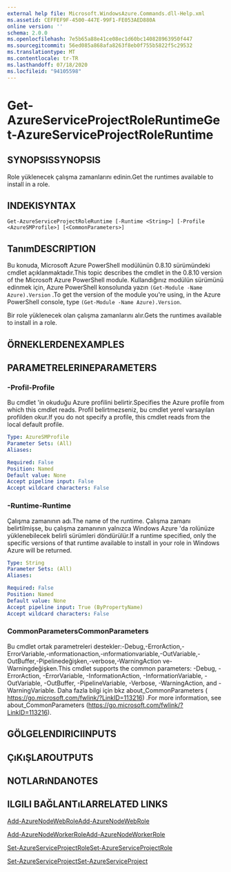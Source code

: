 ```yaml
---
external help file: Microsoft.WindowsAzure.Commands.dll-Help.xml
ms.assetid: CEFFEF9F-4500-447E-99F1-FE053AED880A
online version: ''
schema: 2.0.0
ms.openlocfilehash: 7e5b65a88e41ce08ec1d60bc140828963950f447
ms.sourcegitcommit: 56ed085a868afa8263f8eb0f755b5822f5c29532
ms.translationtype: MT
ms.contentlocale: tr-TR
ms.lasthandoff: 07/18/2020
ms.locfileid: "94105598"
---
```

# <span data-ttu-id="02230-101">Get-AzureServiceProjectRoleRuntime</span><span class="sxs-lookup"><span data-stu-id="02230-101">Get-AzureServiceProjectRoleRuntime</span></span>

## <span data-ttu-id="02230-102">SYNOPSIS</span><span class="sxs-lookup"><span data-stu-id="02230-102">SYNOPSIS</span></span>
<span data-ttu-id="02230-103">Role yüklenecek çalışma zamanlarını edinin.</span><span class="sxs-lookup"><span data-stu-id="02230-103">Get the runtimes available to install in a role.</span></span>

## <span data-ttu-id="02230-104">INDEKI</span><span class="sxs-lookup"><span data-stu-id="02230-104">SYNTAX</span></span>

```
Get-AzureServiceProjectRoleRuntime [-Runtime <String>] [-Profile <AzureSMProfile>] [<CommonParameters>]
```

## <span data-ttu-id="02230-105">Tanım</span><span class="sxs-lookup"><span data-stu-id="02230-105">DESCRIPTION</span></span>
<span data-ttu-id="02230-106">Bu konuda, Microsoft Azure PowerShell modülünün 0.8.10 sürümündeki cmdlet açıklanmaktadır.</span><span class="sxs-lookup"><span data-stu-id="02230-106">This topic describes the cmdlet in the 0.8.10 version of the Microsoft Azure PowerShell module.</span></span>
<span data-ttu-id="02230-107">Kullandığınız modülün sürümünü edinmek için, Azure PowerShell konsolunda yazın `(Get-Module -Name Azure).Version` .</span><span class="sxs-lookup"><span data-stu-id="02230-107">To get the version of the module you're using, in the Azure PowerShell console, type `(Get-Module -Name Azure).Version`.</span></span>

<span data-ttu-id="02230-108">Bir role yüklenecek olan çalışma zamanlarını alır.</span><span class="sxs-lookup"><span data-stu-id="02230-108">Gets the runtimes available to install in a role.</span></span>

## <span data-ttu-id="02230-109">ÖRNEKLERDEN</span><span class="sxs-lookup"><span data-stu-id="02230-109">EXAMPLES</span></span>

## <span data-ttu-id="02230-110">PARAMETRELERINE</span><span class="sxs-lookup"><span data-stu-id="02230-110">PARAMETERS</span></span>

### <span data-ttu-id="02230-111">-Profil</span><span class="sxs-lookup"><span data-stu-id="02230-111">-Profile</span></span>
<span data-ttu-id="02230-112">Bu cmdlet 'in okuduğu Azure profilini belirtir.</span><span class="sxs-lookup"><span data-stu-id="02230-112">Specifies the Azure profile from which this cmdlet reads.</span></span>
<span data-ttu-id="02230-113">Profil belirtmezseniz, bu cmdlet yerel varsayılan profilden okur.</span><span class="sxs-lookup"><span data-stu-id="02230-113">If you do not specify a profile, this cmdlet reads from the local default profile.</span></span>

```yaml
Type: AzureSMProfile
Parameter Sets: (All)
Aliases: 

Required: False
Position: Named
Default value: None
Accept pipeline input: False
Accept wildcard characters: False
```

### <span data-ttu-id="02230-114">-Runtime</span><span class="sxs-lookup"><span data-stu-id="02230-114">-Runtime</span></span>
<span data-ttu-id="02230-115">Çalışma zamanının adı.</span><span class="sxs-lookup"><span data-stu-id="02230-115">The name of the runtime.</span></span>
<span data-ttu-id="02230-116">Çalışma zamanı belirtilmişse, bu çalışma zamanının yalnızca Windows Azure 'da rolünüze yüklenebilecek belirli sürümleri döndürülür.</span><span class="sxs-lookup"><span data-stu-id="02230-116">If a runtime specified, only the specific versions of that runtime available to install in your role in Windows Azure will be returned.</span></span>

```yaml
Type: String
Parameter Sets: (All)
Aliases: 

Required: False
Position: Named
Default value: None
Accept pipeline input: True (ByPropertyName)
Accept wildcard characters: False
```

### <span data-ttu-id="02230-117">CommonParameters</span><span class="sxs-lookup"><span data-stu-id="02230-117">CommonParameters</span></span>
<span data-ttu-id="02230-118">Bu cmdlet ortak parametreleri destekler:-Debug,-ErrorAction,-ErrorVariable,-ınformationaction,-ınformationvariable,-OutVariable,-OutBuffer,-Pipelinedeğişken,-verbose,-WarningAction ve-Warningdeğişken.</span><span class="sxs-lookup"><span data-stu-id="02230-118">This cmdlet supports the common parameters: -Debug, -ErrorAction, -ErrorVariable, -InformationAction, -InformationVariable, -OutVariable, -OutBuffer, -PipelineVariable, -Verbose, -WarningAction, and -WarningVariable.</span></span> <span data-ttu-id="02230-119">Daha fazla bilgi için bkz about_CommonParameters ( https://go.microsoft.com/fwlink/?LinkID=113216) .</span><span class="sxs-lookup"><span data-stu-id="02230-119">For more information, see about_CommonParameters (https://go.microsoft.com/fwlink/?LinkID=113216).</span></span>

## <span data-ttu-id="02230-120">GÖLGELENDIRICI</span><span class="sxs-lookup"><span data-stu-id="02230-120">INPUTS</span></span>

## <span data-ttu-id="02230-121">ÇıKıŞLAR</span><span class="sxs-lookup"><span data-stu-id="02230-121">OUTPUTS</span></span>

## <span data-ttu-id="02230-122">NOTLARıNDA</span><span class="sxs-lookup"><span data-stu-id="02230-122">NOTES</span></span>

## <span data-ttu-id="02230-123">ILGILI BAĞLANTıLAR</span><span class="sxs-lookup"><span data-stu-id="02230-123">RELATED LINKS</span></span>

[<span data-ttu-id="02230-124">Add-AzureNodeWebRole</span><span class="sxs-lookup"><span data-stu-id="02230-124">Add-AzureNodeWebRole</span></span>](./Add-AzureNodeWebRole.md)

[<span data-ttu-id="02230-125">Add-AzureNodeWorkerRole</span><span class="sxs-lookup"><span data-stu-id="02230-125">Add-AzureNodeWorkerRole</span></span>](./Add-AzureNodeWorkerRole.md)

[<span data-ttu-id="02230-126">Set-AzureServiceProjectRole</span><span class="sxs-lookup"><span data-stu-id="02230-126">Set-AzureServiceProjectRole</span></span>](./Set-AzureServiceProjectRole.md)

[<span data-ttu-id="02230-127">Set-AzureServiceProject</span><span class="sxs-lookup"><span data-stu-id="02230-127">Set-AzureServiceProject</span></span>](./Set-AzureServiceProject.md)


